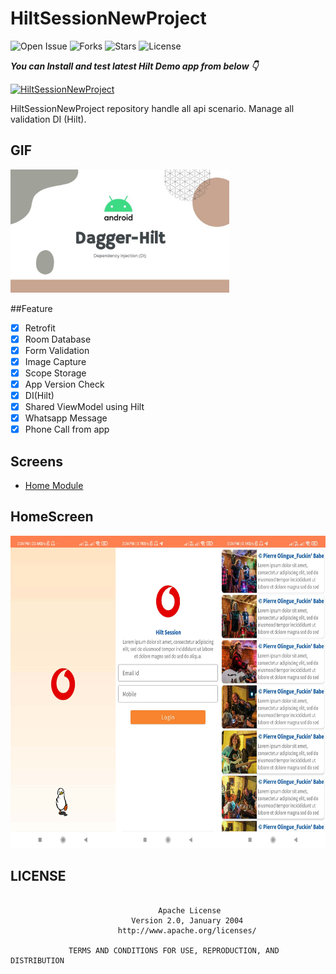 # HiltSessionNewProject

![Open Issue](https://img.shields.io/github/issues/webaddicted/HiltSessionNewProject)
![Forks](https://img.shields.io/github/forks/webaddicted/HiltSessionNewProject)
![Stars](https://img.shields.io/github/stars/webaddicted/HiltSessionNewProject)
![License](https://img.shields.io/github/license/webaddicted/HiltSessionNewProject)

***You can Install and test latest Hilt Demo app from below 👇***

[![HiltSessionNewProject](https://img.shields.io/badge/Hilt%20Session%20New%20Project-Apk-brightgreen.svg?style=for-the-badge&logo=android)](https://github.com/webaddicted/HiltSessionNewProject/blob/main/apk/app.apk)

HiltSessionNewProject repository handle all api scenario. Manage all validation DI (Hilt).

<!-- ## GIF -->
<!-- <img src="https://github.com/webaddicted/HiltSessionNewProject/raw/main/screenshot/funny.webp" width="605"> -->

## GIF
<img src="https://github.com/webaddicted/HiltSessionNewProject/raw/main/screenshot/hilt.jpeg" width="350">

##Feature

- [x] Retrofit
- [x] Room Database
- [x] Form Validation
- [x] Image Capture
- [x] Scope Storage
- [x] App Version Check
- [x] DI(Hilt)
- [x] Shared ViewModel using Hilt
- [x] Whatsapp Message
- [x] Phone Call from app

## Screens
- [Home Module](#HomeScreen)

## HomeScreen
<img src="https://github.com/webaddicted/HiltSessionNewProject/raw/main/screenshot/home.jpg" height="500">

## LICENSE
```

                                 Apache License
                           Version 2.0, January 2004
                        http://www.apache.org/licenses/

             TERMS AND CONDITIONS FOR USE, REPRODUCTION, AND DISTRIBUTION

```


